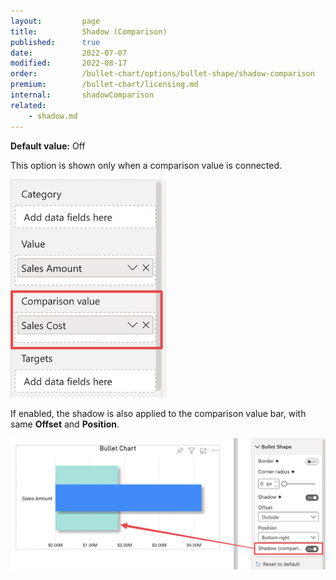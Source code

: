 ```yaml
---
layout:         page
title:          Shadow (Comparison)
published:      true
date:           2022-07-07
modified:   	2022-08-17
order:          /bullet-chart/options/bullet-shape/shadow-comparison
premium:        /bullet-chart/licensing.md
internal:       shadowComparison
related:
    - shadow.md
---
```


**Default value:** Off

This option is shown only when a comparison value is connected. 

<img src="images/comparison-value-connected.png" width="250">

If enabled, the shadow is also applied to the comparison value bar, with same **Offset** and **Position**.

<img src="images/bullet-shape-shadow-comparison.png" width="700">